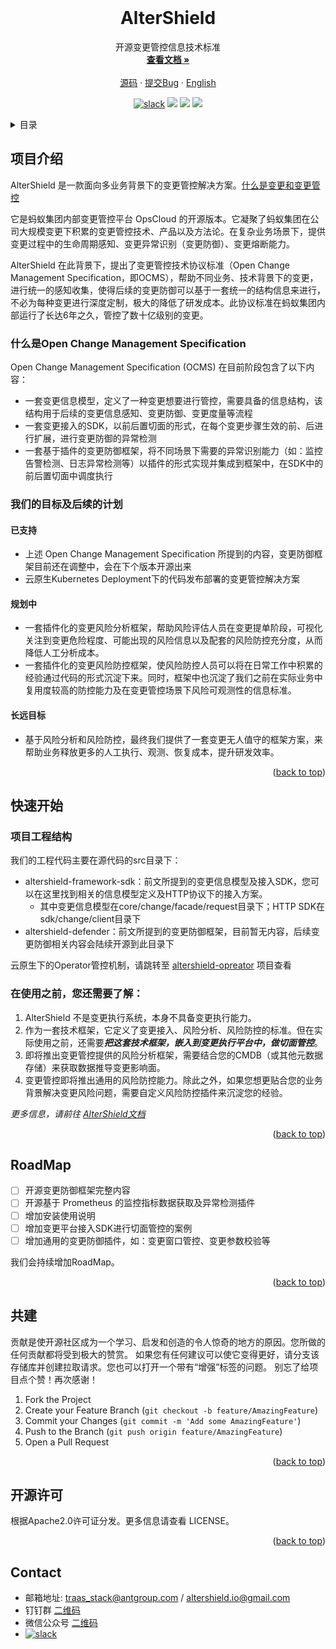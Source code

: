 <br />
<div align="center">
  <!-- <a href="https://github.com/traas-stack/altershield">
    <img src="docs/logo/logo.png" alt="Logo" width="80" height="80"/>
  </a> -->

<h1 align="center">AlterShield</h1>

  <p align="center">
    开源变更管控信息技术标准
    <br />
    <a href="https://traas-stack.github.io/altershield-docs/"><strong>查看文档 »</strong></a>
    <br />
    <br />
    <a href="https://github.com/traas-stack/altershield">源码</a>
    ·
    <a href="https://github.com/traas-stack/altershield/issues/new?template=bug_report.md">提交Bug</a>
    ·
    <a href="https://github.com/traas-stack/altershield/blob/main/README.md">English</a>
  </p>
</div>

<p align="center">
  <a href="https://altershield.slack.com/"><img src="https://img.shields.io/badge/slack-AlterShield-0abd59?logo=slack" alt="slack" /></a>
  <a href="https://github.com/traas-stack/AlterShield"><img src="https://img.shields.io/github/stars/traas-stack/AlterShield?style=flat-square"></a>
  <a href="https://github.com/traas-stack/AlterShield/issues"><img src="https://img.shields.io/github/issues/traas-stack/AlterShield"></a>
  <a href=""><img src="https://img.shields.io/badge/license-Apache--2.0-green.svg"></a>
</p>

<!-- TABLE OF CONTENTS -->
<details>
  <summary>目录</summary>
  <ol>
    <li><a href="#项目介绍">项目介绍</a></li>
    <li><a href="#快速开始">快速开始</a></li>
    <li><a href="#RoadMap">RoadMap</a></li>
    <li><a href="#共建">共建</a></li>
    <li><a href="#开源许可">开源许可</a></li>
    <li><a href="#联系我们">联系我们</a></li>
  </ol>
</details>



<!-- ABOUT THE PROJECT -->
## 项目介绍
AlterShield 是一款面向多业务背景下的变更管控解决方案。[什么是变更和变更管控](https://traas-stack.github.io/altershield-docs/zh-CN/introduction/what-is-change-management)

它是蚂蚁集团内部变更管控平台 OpsCloud 的开源版本。它凝聚了蚂蚁集团在公司大规模变更下积累的变更管控技术、产品以及方法论。在复杂业务场景下，提供变更过程中的生命周期感知、变更异常识别（变更防御）、变更熔断能力。

AlterShield 在此背景下，提出了变更管控技术协议标准（Open Change Management Specification，即OCMS），帮助不同业务、技术背景下的变更，进行统一的感知收集，使得后续的变更防御可以基于一套统一的结构信息来进行，不必为每种变更进行深度定制，极大的降低了研发成本。此协议标准在蚂蚁集团内部运行了长达6年之久，管控了数十亿级别的变更。

### 什么是Open Change Management Specification

Open Change Management Specification (OCMS) 在目前阶段包含了以下内容：
- 一套变更信息模型，定义了一种变更想要进行管控，需要具备的信息结构，该结构用于后续的变更信息感知、变更防御、变更度量等流程
- 一套变更接入的SDK，以前后置切面的形式，在每个变更步骤生效的前、后进行扩展，进行变更防御的异常检测
- 一套基于插件的变更防御框架，将不同场景下需要的异常识别能力（如：监控告警检测、日志异常检测等）以插件的形式实现并集成到框架中，在SDK中的前后置切面中调度执行

### 我们的目标及后续的计划

#### 已支持
- 上述 Open Change Management Specification 所提到的内容，变更防御框架目前还在调整中，会在下个版本开源出来
- 云原生Kubernetes Deployment下的代码发布部署的变更管控解决方案

#### 规划中
- 一套插件化的变更风险分析框架，帮助风险评估人员在变更提单阶段，可视化关注到变更危险程度、可能出现的风险信息以及配套的风险防控充分度，从而降低人工分析成本。
- 一套插件化的变更风险防控框架，使风险防控人员可以将在日常工作中积累的经验通过代码的形式沉淀下来。同时，框架中也沉淀了我们之前在实际业务中复用度较高的防控能力及在变更管控场景下风险可观测性的信息标准。

#### 长远目标
- 基于风险分析和风险防控，最终我们提供了一套变更无人值守的框架方案，来帮助业务释放更多的人工执行、观测、恢复成本，提升研发效率。

<p align="right">(<a href="#readme-top">back to top</a>)</p>

<!-- USAGE EXAMPLES -->
## 快速开始

### 项目工程结构
我们的工程代码主要在源代码的src目录下：
- altershield-framework-sdk：前文所提到的变更信息模型及接入SDK，您可以在这里找到相关的信息模型定义及HTTP协议下的接入方案。
    - 其中变更信息模型在core/change/facade/request目录下；HTTP SDK在sdk/change/client目录下
- altershield-defender：前文所提到的变更防御框架，目前暂无内容，后续变更防御相关内容会陆续开源到此目录下

云原生下的Operator管控机制，请跳转至 [altershield-opreator](https://github.com/traas-stack/altershield-operator) 项目查看


### 在使用之前，您还需要了解：
1. AlterShield 不是变更执行系统，本身不具备变更执行能力。
2. 作为一套技术框架，它定义了变更接入、风险分析、风险防控的标准。但在实际使用之前，还需要***把这套技术框架，嵌入到变更执行平台中，做切面管控***。
3. 即将推出变更管控提供的风险分析框架，需要结合您的CMDB（或其他元数据存储）来获取数据推导变更影响面。
4. 变更管控即将推出通用的风险防控能力。除此之外，如果您想更贴合您的业务背景解决变更风险问题，需要自定义风险防控插件来沉淀您的经验。

_更多信息，请前往 [AlterShield文档](https://traas-stack.github.io/altershield-docs/zh-CN/)_

<p align="right">(<a href="#readme-top">back to top</a>)</p>

## RoadMap
- [ ] 开源变更防御框架完整内容
- [ ] 开源基于 Prometheus 的监控指标数据获取及异常检测插件
- [ ] 增加安装使用说明
- [ ] 增加变更平台接入SDK进行切面管控的案例
- [ ] 增加通用的变更防御插件，如：变更窗口管控、变更参数校验等

我们会持续增加RoadMap。

<p align="right">(<a href="#readme-top">back to top</a>)</p>


<!-- CONTRIBUTING -->
## 共建

贡献是使开源社区成为一个学习、启发和创造的令人惊奇的地方的原因。您所做的任何贡献都将受到极大的赞赏。
如果您有任何建议可以使它变得更好，请分支该存储库并创建拉取请求。您也可以打开一个带有“增强”标签的问题。
别忘了给项目点个赞！再次感谢！



1. Fork the Project
2. Create your Feature Branch (`git checkout -b feature/AmazingFeature`)
3. Commit your Changes (`git commit -m 'Add some AmazingFeature'`)
4. Push to the Branch (`git push origin feature/AmazingFeature`)
5. Open a Pull Request

<p align="right">(<a href="#readme-top">back to top</a>)</p>



<!-- LICENSE -->
## 开源许可

根据Apache2.0许可证分发。更多信息请查看 LICENSE。

<p align="right">(<a href="#readme-top">back to top</a>)</p>



<!-- CONTACT -->
## Contact
- 邮箱地址: traas_stack@antgroup.com / altershield.io@gmail.com
- 钉钉群 [二维码](./docs/dingtalk.png)
- 微信公众号 [二维码](./docs/wechat.jpg)
- <a href="https://altershield.slack.com/"><img src="https://img.shields.io/badge/slack-AlterShield-0abd59?logo=slack" alt="slack" /></a>



